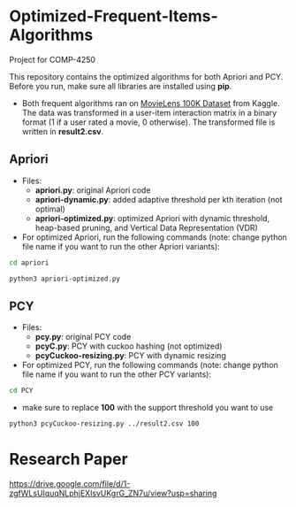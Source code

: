 # Optimized-Frequent-Items-Algorithms
Project for COMP-4250

This repository contains the optimized algorithms for both Apriori and PCY. Before you run, make sure all libraries are installed using **pip**.

- Both frequent algorithms ran on [MovieLens 100K Dataset](https://www.kaggle.com/datasets/prajitdatta/movielens-100k-dataset) from Kaggle. The data was transformed in a user-item interaction matrix in a binary format (1 if a user rated a movie, 0 otherwise). The transformed file is written in **result2.csv**.

## Apriori
- Files:
  - **apriori.py**: original Apriori code
  - **apriori-dynamic.py**: added adaptive threshold per kth iteration (not optimal)
  - **apriori-optimized.py**: optimized Apriori with dynamic threshold, heap-based pruning, and Vertical Data Representation (VDR) 
- For optimized Apriori, run the following commands (note: change python file name if you want to run the other Apriori variants):
```bash
cd apriori
```
```bash
python3 apriori-optimized.py
```

## PCY
- Files:
  - **pcy.py**: original PCY code
  - **pcyC.py**: PCY with cuckoo hashing (not optimized)
  - **pcyCuckoo-resizing.py**: PCY with dynamic resizing
- For optimized PCY, run the following commands (note: change python file name if you want to run the other PCY variants):
```bash
cd PCY
```
- make sure to replace **100** with the support threshold you want to use
```bash
python3 pcyCuckoo-resizing.py ../result2.csv 100
```

# Research Paper
https://drive.google.com/file/d/1-zgfWLsUIquqNLphjEXlsvUKgrG_ZN7u/view?usp=sharing


